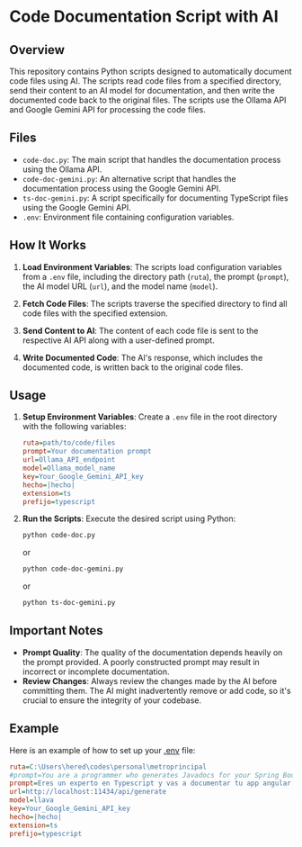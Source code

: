 # Code Documentation Script with AI

## Overview

This repository contains Python scripts designed to automatically document code files using AI. The scripts read code files from a specified directory, send their content to an AI model for documentation, and then write the documented code back to the original files. The scripts use the Ollama API and Google Gemini API for processing the code files.

## Files

- `code-doc.py`: The main script that handles the documentation process using the Ollama API.
- `code-doc-gemini.py`: An alternative script that handles the documentation process using the Google Gemini API.
- `ts-doc-gemini.py`: A script specifically for documenting TypeScript files using the Google Gemini API.
- `.env`: Environment file containing configuration variables.

## How It Works

1. **Load Environment Variables**: The scripts load configuration variables from a `.env` file, including the directory path (`ruta`), the prompt (`prompt`), the AI model URL (`url`), and the model name (`model`).

2. **Fetch Code Files**: The scripts traverse the specified directory to find all code files with the specified extension.

3. **Send Content to AI**: The content of each code file is sent to the respective AI API along with a user-defined prompt.

4. **Write Documented Code**: The AI's response, which includes the documented code, is written back to the original code files.

## Usage

1. **Setup Environment Variables**: Create a `.env` file in the root directory with the following variables:
    ```ini
    ruta=path/to/code/files
    prompt=Your documentation prompt
    url=Ollama_API_endpoint
    model=Ollama_model_name
    key=Your_Google_Gemini_API_key
    hecho=|hecho|
    extension=ts
    prefijo=typescript
    ```

2. **Run the Scripts**: Execute the desired script using Python:
    ```sh
    python code-doc.py
    ```
    or
    ```sh
    python code-doc-gemini.py
    ```
    or
    ```sh
    python ts-doc-gemini.py
    ```

## Important Notes

- **Prompt Quality**: The quality of the documentation depends heavily on the prompt provided. A poorly constructed prompt may result in incorrect or incomplete documentation.
- **Review Changes**: Always review the changes made by the AI before committing them. The AI might inadvertently remove or add code, so it's crucial to ensure the integrity of your codebase.

## Example

Here is an example of how to set up your [.env](http://_vscodecontentref_/1) file:
```ini
ruta=C:\Users\hered\codes\personal\metroprincipal
#prompt=You are a programmer who generates Javadocs for your Spring Boot project. You will only return source code.I want you to generate Javadoc for my Java files. The comments must include the following elements:For classes (this should be prior to or before the class definition line, NOT above the package):Comment on what the current class is for (in Spanish).Author comment: @author must be present, but left empty. @version: 1.0. For methods:Input parameters: list and describe each one (in Spanish).Output: write the return value (in Spanish).Follow the format known by Oracle. Do not add any other comments. It is not necessary to comment every line, only the comments required for Javadoc. You must respond with the complete source code plus its Javadoc as I indicated, you cannot remove a single line of code.
prompt=Eres un experto en Typescript y vas a documentar tu app angular Agrega las siguientes anotaciones JSDoc a mi archivo de TypeScript, asegurándote de no agregar ni quitar código existente, solo añade los comentarios JSDoc. Aquí están las anotaciones a agregar: 1. @class: Describe una clase. 2. @param: Describe los parámetros de una función o método.3. @returns: Describe el valor de retorno de una función o método.4. Descripción: Proporciona una descripción clara de lo que hace cada DEFINICION de un método, clase o interfaz.Reglas: No agregar ni quitar código fuente, solo añadir los comentarios JSDoc.
url=http://localhost:11434/api/generate
model=llava
key=Your_Google_Gemini_API_key
hecho=|hecho|
extension=ts
prefijo=typescript